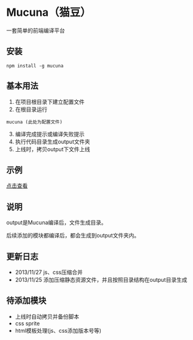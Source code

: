 Mucuna（猫豆）
======
一套简单的前端编译平台

## 安装

```
npm install -g mucuna
```

## 基本用法

1. 在项目根目录下建立配置文件
2. 在根目录运行
```
mucuna (此处为配置文件)
```
3. 编译完成提示或编译失败提示
4. 执行代码目录生成output文件夹
5. 上线时，拷贝output下文件上线

## 示例

[点击查看](https://github.com/Johnqing/mucunaExample)

## 说明

output是Mucuna编译后，文件生成目录。

后续添加的模块都编译后，都会生成到output文件夹内。

## 更新日志
+ 2013/11/27 js、css压缩合并
+ 2013/11/25 添加压缩静态资源文件，并且按照目录结构在output目录生成

## 待添加模块
+ 上线时自动拷贝并备份脚本
+ css sprite
+ html模板处理(js、css添加版本号等)